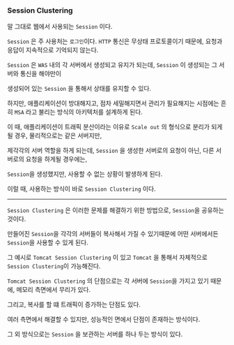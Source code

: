 ### Session Clustering

말 그대로 웹에서 사용되는 `Session` 이다.

`Session` 은 주 사용처는 `로그인`이다. `HTTP` 통신은 무상태 프로토콜이기 때문에, 요청과 응답이 지속적으로 기억되지 않는다.

`Session` 은 `WAS` 내의 각 서버에서 생성되고 유지가 되는데, `Session` 이 생성되는 그 서버와 통신을 해야만이 

생성되어 있는 `Session` 을 통해서 상태를 유지할 수 있다. 

하지만, 애플리케이션이 방대해지고, 점차 세밀해지면서 관리가 필요해지는 시점에는 흔히 `MSA` 라고 불리는 방식의 아키텍처를 설계하게 된다.

이 때, 애플리케이션이 트래픽 분산이라는 이유로 `Scale out` 의 형식으로 분리가 되게 될 경우, 물리적으로는 같은 서버지만,

제각각의 서버 역할을 하게 되는데, `Session` 을 생성한 서버로의 요청이 아닌, 다른 서버로의 요청을 하게될 경우에는,

`Session`을 생성했지만, 사용할 수 없는 상황이 발생하게 된다.

이럴 때, 사용하는 방식이 바로 `Session Clustering` 이다.

---

`Session Clustering` 은 이러한 문제를 해결하기 위한 방법으로, `Session`을 공유하는 것이다.

만들어진 `Session`을 각각의 서버들이 복사해서 가질 수 있기때문에 어떤 서버에서든 `Session`을 사용할 수 있게 된다.

그 예시로 `Tomcat Session Clustering` 이 있고 `Tomcat` 을 통해서 자체적으로 `Session Clustering`이 가능해진다.

 `Tomcat Session Clustering` 의 단점으로는 각 서버에 `Session`을 가지고 있기 때문에, 메모리 측면에서 무리가 있다.
 
 그리고, 복사를 할 떄 트래픽이 증가하는 단점도 있다.


여러 측면에서 해결할 수 있지만, 성능적인 면에서 단점이 존재하는 방식이다.


그 외 방식으로는 `Session` 을 보관하는 서버를 하나 두는 방식이 있다.


